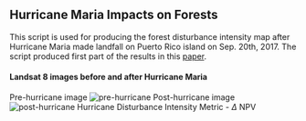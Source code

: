 ## Hurricane Maria Impacts on Forests
This script is used for producing the forest disturbance intensity map after Hurricane Maria made landfall on Puerto Rico island on Sep. 20th, 2017.
The script produced first part of the results in this [paper](https://www.sciencedirect.com/science/article/abs/pii/S0034425720303102).

#### Landsat 8 images before and after Hurricane Maria
Pre-hurricane image
![pre-hurricane](https://github.com/ylfeng93/Hurricane-Maria-Impacts-on-Forests/blob/main/docs:imgs/Screen%20Shot%202021-01-13%20at%2010.19.18%20AM.png)
Post-hurricane image
![post-hurricane](https://github.com/ylfeng93/Hurricane-Maria-Impacts-on-Forests/blob/main/docs:imgs/Screen%20Shot%202021-01-13%20at%2010.19.31%20AM.png)
Hurricane Disturbance Intensity Metric - $\Delta$ NPV
